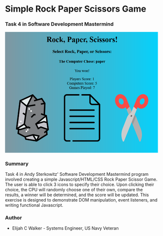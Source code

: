 # Simple Rock Paper Scissors Game
### Task 4 in Software Development Mastermind

![RPS Image](/icons/rps.png)

### Summary

Task 4 in Andy Sterkowitz' Software Development Mastermind program involved creating a simple Javascript/HTML/CSS Rock Paper Scissor Game. The user is able to click 3 icons to specify their choice. Upon clicking their choice, the CPU will randomly choose one of their own, compare the results, a winner will be determined, and the score will be updated. This exercise is designed to demonstrate DOM manipulation, event listeners, and writing functional Javascript.


### Author

* Elijah C Walker - Systems Engineer, US Navy Veteran